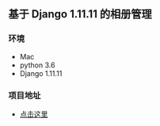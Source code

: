 基于 Django 1.11.11 的相册管理
---

### 环境

- Mac
- python 3.6
- Django 1.11.11

### 项目地址

- [点击这里](https://github.com/johnnynode/Django-1.11.11-album)